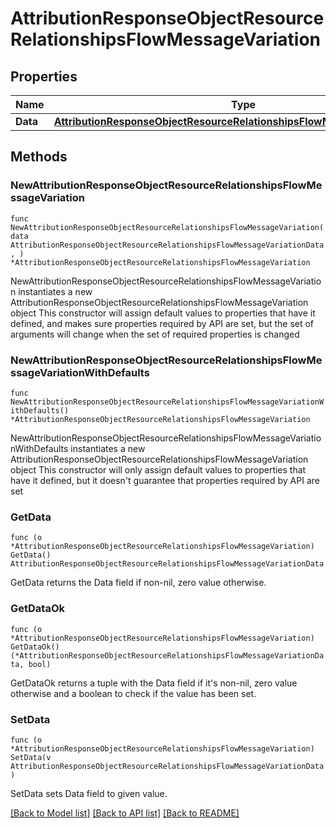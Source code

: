 # AttributionResponseObjectResourceRelationshipsFlowMessageVariation

## Properties

Name | Type | Description | Notes
------------ | ------------- | ------------- | -------------
**Data** | [**AttributionResponseObjectResourceRelationshipsFlowMessageVariationData**](AttributionResponseObjectResourceRelationshipsFlowMessageVariationData.md) |  | 

## Methods

### NewAttributionResponseObjectResourceRelationshipsFlowMessageVariation

`func NewAttributionResponseObjectResourceRelationshipsFlowMessageVariation(data AttributionResponseObjectResourceRelationshipsFlowMessageVariationData, ) *AttributionResponseObjectResourceRelationshipsFlowMessageVariation`

NewAttributionResponseObjectResourceRelationshipsFlowMessageVariation instantiates a new AttributionResponseObjectResourceRelationshipsFlowMessageVariation object
This constructor will assign default values to properties that have it defined,
and makes sure properties required by API are set, but the set of arguments
will change when the set of required properties is changed

### NewAttributionResponseObjectResourceRelationshipsFlowMessageVariationWithDefaults

`func NewAttributionResponseObjectResourceRelationshipsFlowMessageVariationWithDefaults() *AttributionResponseObjectResourceRelationshipsFlowMessageVariation`

NewAttributionResponseObjectResourceRelationshipsFlowMessageVariationWithDefaults instantiates a new AttributionResponseObjectResourceRelationshipsFlowMessageVariation object
This constructor will only assign default values to properties that have it defined,
but it doesn't guarantee that properties required by API are set

### GetData

`func (o *AttributionResponseObjectResourceRelationshipsFlowMessageVariation) GetData() AttributionResponseObjectResourceRelationshipsFlowMessageVariationData`

GetData returns the Data field if non-nil, zero value otherwise.

### GetDataOk

`func (o *AttributionResponseObjectResourceRelationshipsFlowMessageVariation) GetDataOk() (*AttributionResponseObjectResourceRelationshipsFlowMessageVariationData, bool)`

GetDataOk returns a tuple with the Data field if it's non-nil, zero value otherwise
and a boolean to check if the value has been set.

### SetData

`func (o *AttributionResponseObjectResourceRelationshipsFlowMessageVariation) SetData(v AttributionResponseObjectResourceRelationshipsFlowMessageVariationData)`

SetData sets Data field to given value.



[[Back to Model list]](../README.md#documentation-for-models) [[Back to API list]](../README.md#documentation-for-api-endpoints) [[Back to README]](../README.md)


